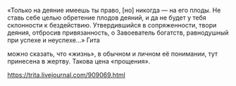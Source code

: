 «Только на деяние имеешь ты право, [но] никогда — на его плоды. Не ставь себе целью обретение плодов деяний, и да не будет у тебя склонности к бездействию. Утвердившийся в сопряженности, твори деяния, отбросив привязанность, о Завоеватель богатств, равнодушный при успехе и неуспехе...» Гита

можно сказать, что «жизнь», в обычном и личном её понимании, тут принесена в жертву. Такова цена «прощения».

https://trita.livejournal.com/909069.html